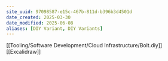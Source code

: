 ```yaml
---
site_uuid: 97098587-e15c-467b-811d-b396b3d4501d
date_created: 2025-03-30
date_modified: 2025-06-08
aliases: [DIY Variant, DIY Variants]
---
```


[[Tooling/Software Development/Cloud Infrastructure/Bolt.diy]]
[[Excalidraw]]
